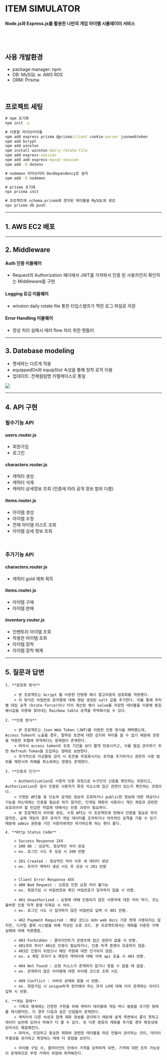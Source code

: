 
# ITEM SIMULATOR

#### Node.js와 Express.js를 활용한 나만의 게임 아이템 시뮬레이터 서비스
<br><br>

## 사용 개발환경
- package manager: npm
- DB: MySQL w. AWS RDS
- ORM: Prisma

<br>

## 프로젝트 세팅
```cmd
# npm 초기화
npm init -y

# 사용할 라이브러리들
npm add express prisma @prisma/client cookie-parser jsonwebtoken
npm add bcrypt
npm add winston
npm install winston-daily-rotate-file
npm add express-session
npm add add express-mysql-session
npm add -D dotenv

# nodemon 라이브러리 DevDependency로 설치
npm add -D nodemon

# prisma 초기화
npx prisma init

# 프로젝트에 schema.prisma에 정의된 테이블을 MySQL에 생성
npx prisma db push

```


---

## 1. AWS EC2 배포

---

## 2. Middleware

#### Auth 인증 미들웨어
- Request의 Authorization 헤더에서 JWT를 가져와서 인증 된 사용자인지 확인하는 Middleware를 구현

#### Logging 로깅 미들웨어
- winston daily rotate file 통한 타임스탬프가 찍힌 로그 파일로 저장

#### Error Handling 미들웨어
- 정상 처리 실패시 에러 flow 처리 위한 핸들러


---

## 3. Datebase modeling

- 명세와는 다르게 적용
- equippedOn와 equipSlot 속성을 통해 장착 로직 이용
- 업데이트: 전체컬럼명 카멜케이스로 통일

![](https://velog.velcdn.com/images/nuketuna/post/be9264f0-ea7c-4bb7-b156-363c04977253/image.png)

---

## 4. API 구현

### 필수기능 API
#### users.router.js
- 회원가입
- 로그인

#### characters.router.js
- 캐릭터 생성
- 캐릭터 삭제
- 캐릭터 상세정보 조회 (인증에 따라 공개 정보 범위 다름)

#### items.router.js
- 아이템 생성
- 아이템 수정
- 전체 아이템 리스트 조회
- 아이템 상세 정보 조회

<br>

### 추가기능 API

#### characters.router.js
- 캐릭터 gold 재화 획득

#### items.router.js
- 아이템 구매
- 아이템 판매

#### inventory.router.js
- 인벤토리 아이템 조회
- 착용한 아이템 조회
- 아이템 장착
- 아이템 장착 해제

---


## 5. 질문과 답변
    1. **암호화 방식**

        > 본 프로젝트는 bcrypt 를 이용한 단방향 해시 알고리즘의 암호화를 적용했다.
        > 이 방식은 비밀번호 문자열에 대해 랜덤 생성된 salt 값을 추가한다. 이를 통해 무차별 대입 공격 (brute-force)이나 미리 계산된 해시 value를 저장한 테이블을 이용해 동일 해시값을 이용해 찾아내는 Rainbow table 공격을 무력화시킬 수 있다.

    2. **인증 방식**

        > 본 프로젝트는 Json Web Token (JWT)를 이용한 인증 방식을 채택했는데, Access Token이 노출될 경우, 탈취된 토큰에 대한 감지와 처리를 할 수 없기 때문에 권한을 악용한 위협에 취약하다는 문제점이 존재한다.
        > 따라서 access token의 유효 기간을 보다 짧게 만료시키고, 이를 발급 관리하기 위한 Refresh Token을 도입하는 형태로 보완한다.
        > 추가적으로 이상활동 감지 시 토큰을 무효화시키는 로직을 추가하거나 권한의 사용 범위를 제한시켜 피해를 최소화하는 방향도 존재한다.

    3. **인증과 인가**
        
        > Authentication은 사용자 인증 과정으로 누구인지 신원을 확인하는 과정이고, Authorization은 앞서 인증된 사용자가 특정 리소스에 접근 권한이 있는지 확인하는 과정이다.
        > 구현된 API들 중 단순히 공개된 정보의 조회하거나 public한 정보에 대한 제공이나 기능을 하는데에는 인증을 필요로 하지 않지만, 인게임 재화의 사용이나 개인 계정과 관련한 보호되어야 할 민감한 작업에 대해서는 인증 과정이 필요하다.
        > 본 프로젝트의 아이템 생성, 수정 API는 이 프로젝트에 한해서 인증을 필요로 하지 않지만, 실제 게임의 경우 유저가 게임 데이터를 조작하거나 악의적인 공격을 가할 수 있기 때문에 admin 권한을 가진 사용자에게만 허가하도록 하는 편이 좋다.

    4. **Http Status Code**

        > Success Response 2XX
        > 200 OK : 성공적, 정상적인 처리 완료
        > ex. 로그인 시도 후 성공 시 200 반환

        > 201 Created : 정상적인 처리 이후 새 데이터 생성
        > ex. 유저가 캐릭터 생성 시도 후 성공 시 201 반환


        > Client Error Response 4XX
        > 400 Bad Request : 오류로 인한 요청 처리 불가능
        > ex. 회원가입 시 비밀번호와 확인 비밀번호가 일치하지 않을 시 반환.

        > 401 Unauthorized : 요청에 대해 인증되지 않은 사용자에 대한 처리 막기. 또는 올바른 인증 자격 증명 미제공 시 처리.
        > ex. 로그인 시도 시 일치하지 않은 비밀번호 입력 시 401 반환.

        > 402 Payment Required : 해당 코드는 mdn web docs 기준 현재 사용되지는 않지만, 디지털 결제 시스템을 위해 작성된 오류 코드. 본 프로젝트에서는 재화를 이용한 구매 실패에 대해 적용했음.

        > 403 Forbidden : 클라이언트가 콘텐츠에 접근 권한이 없을 시 반환.
        > 401과의 차이? 401은 인증이 필요하거나, 인증 자격 증명이 유효하지 않음.
        > 403은 인증이 되었으나 해당 자원에 대한 인가되지 않음.
        > ex. a 계정 유저가 b 계정의 캐릭터에 대해 삭제 api 호출 시 403 반환.

        > 404 Not Found : 요청 리소스가 존재하지 않거나 찾을 수 없을 때 없음. 
        > ex. 존재하지 않은 아이템에 대한 아이템 코드로 조회 시도

        > 409 Conflict : 서버의 상태와 충돌 시 반환.
        > ex. 회원가입 시 unique하게 정의해야 하는 유저 id에 대해 이미 존재하는 아이디 입력 시 반환.

    5. **게임 경제**
        > 기획과 명세에는 간편한 구현을 위해 캐릭터 테이블에 게임 머니 컬럼을 추가한 형태를 제시했지만, 이 경우 다음과 같은 단점들이 존재한다.
        > 캐릭터의 다른 속성과 함께 재화 정보를 관리하기 때문에 설계 측면에서 좋지 못하고 데이터 보안에 있어서 피해가 더 클 수 있다. 또 다른 종류의 재화를 추가할 경우 확장성에 있어서도 복잡해진다.
        > 따라서, 민감하고 중요한 재화와 관련한 테이블을 따로 만들어 관리하는 것이, 데이터 무결성을 유지하고 확장하는 데에 더 장점을 보인다.

        > 아이템 구입 시, 클라이언트 단에서 가격을 입력하게 되면, 가격에 대한 조작 가능성이 존재하므로 부정 거래의 위험에 취약해진다.